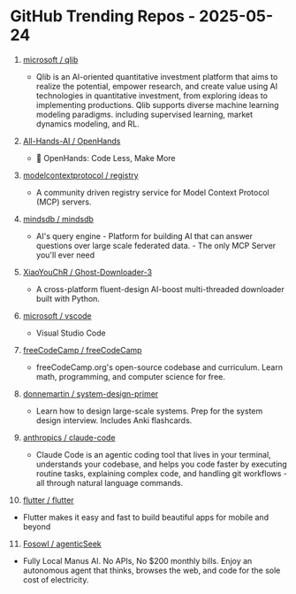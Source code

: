 # GitHub Trending Repos - 2025-05-24

1. [microsoft /    qlib](https://github.com/microsoft/qlib)
   - Qlib is an AI-oriented quantitative investment platform that aims to realize the potential, empower research, and create value using AI technologies in quantitative investment, from exploring ideas to implementing productions. Qlib supports diverse machine learning modeling paradigms. including supervised learning, market dynamics modeling, and RL.

2. [All-Hands-AI /    OpenHands](https://github.com/All-Hands-AI/OpenHands)
   - 🙌 OpenHands: Code Less, Make More

3. [modelcontextprotocol /    registry](https://github.com/modelcontextprotocol/registry)
   - A community driven registry service for Model Context Protocol (MCP) servers.

4. [mindsdb /    mindsdb](https://github.com/mindsdb/mindsdb)
   - AI's query engine - Platform for building AI that can answer questions over large scale federated data. - The only MCP Server you'll ever need

5. [XiaoYouChR /    Ghost-Downloader-3](https://github.com/XiaoYouChR/Ghost-Downloader-3)
   - A cross-platform fluent-design AI-boost multi-threaded downloader built with Python.

6. [microsoft /    vscode](https://github.com/microsoft/vscode)
   - Visual Studio Code

7. [freeCodeCamp /    freeCodeCamp](https://github.com/freeCodeCamp/freeCodeCamp)
   - freeCodeCamp.org's open-source codebase and curriculum. Learn math, programming, and computer science for free.

8. [donnemartin /    system-design-primer](https://github.com/donnemartin/system-design-primer)
   - Learn how to design large-scale systems. Prep for the system design interview. Includes Anki flashcards.

9. [anthropics /    claude-code](https://github.com/anthropics/claude-code)
   - Claude Code is an agentic coding tool that lives in your terminal, understands your codebase, and helps you code faster by executing routine tasks, explaining complex code, and handling git workflows - all through natural language commands.

10. [flutter /    flutter](https://github.com/flutter/flutter)
   - Flutter makes it easy and fast to build beautiful apps for mobile and beyond

11. [Fosowl /    agenticSeek](https://github.com/Fosowl/agenticSeek)
   - Fully Local Manus AI. No APIs, No $200 monthly bills. Enjoy an autonomous agent that thinks, browses the web, and code for the sole cost of electricity.

